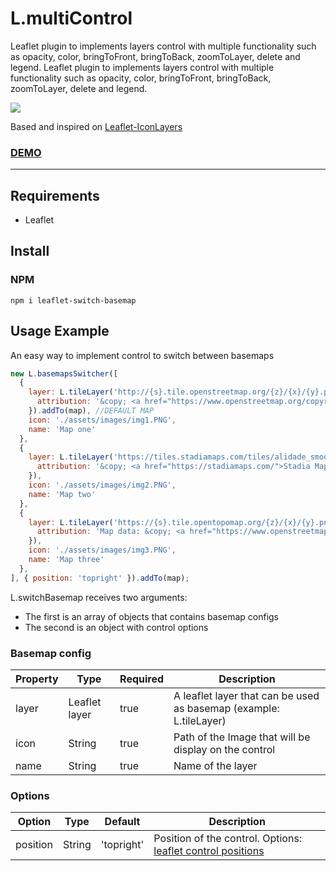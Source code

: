# L.multiControl
Leaflet plugin to implements layers control with multiple functionality such as opacity, color, bringToFront, bringToBack, zoomToLayer, delete and legend. Leaflet plugin to implements layers control with multiple functionality such as opacity, color, bringToFront, bringToBack, zoomToLayer, delete and legend.

![](https://media.giphy.com/media/G7qJ8OPXH9E77XdVJM/giphy-downsized-large.gif)

Based and inspired on [Leaflet-IconLayers](https://github.com/ScanEx/Leaflet-IconLayers)

### [DEMO](https://elegant-meninsky-515912.netlify.app)

-----------------------------------------------------------------------------------
## Requirements

<ul>
  <li>Leaflet</li>
</ul>

## Install

### NPM

```
npm i leaflet-switch-basemap
```  

## Usage Example

An easy way to implement control to switch between basemaps

```javascript
new L.basemapsSwitcher([
  {
    layer: L.tileLayer('http://{s}.tile.openstreetmap.org/{z}/{x}/{y}.png', {
      attribution: '&copy; <a href="https://www.openstreetmap.org/copyright">OpenStreetMap</a> contributors'
    }).addTo(map), //DEFAULT MAP
    icon: './assets/images/img1.PNG',
    name: 'Map one'
  },
  {
    layer: L.tileLayer('https://tiles.stadiamaps.com/tiles/alidade_smooth/{z}/{x}/{y}{r}.png',{
      attribution: '&copy; <a href="https://stadiamaps.com/">Stadia Maps</a>, &copy; <a href="https://openmaptiles.org/">OpenMapTiles</a> &copy; <a href="http://openstreetmap.org">OpenStreetMap</a> contributors'
    }),
    icon: './assets/images/img2.PNG',
    name: 'Map two'
  },
  {
    layer: L.tileLayer('https://{s}.tile.opentopomap.org/{z}/{x}/{y}.png', {
      attribution: 'Map data: &copy; <a href="https://www.openstreetmap.org/copyright">OpenStreetMap</a> contributors, <a href="http://viewfinderpanoramas.org">SRTM</a> | Map style: &copy; <a href="https://opentopomap.org">OpenTopoMap</a> (<a href="https://creativecommons.org/licenses/by-sa/3.0/">CC-BY-SA</a>)'
    }),
    icon: './assets/images/img3.PNG',
    name: 'Map three'
  },
], { position: 'topright' }).addTo(map);

```
L.switchBasemap receives two arguments:
<ul>
  <li>The first is an array of objects that contains basemap configs</li>
  <li>The second is an object with control options</li>
</ul>

### Basemap config

| Property | Type   | Required  | Description                         |
| ------------|--- | -------- | ----------------------------------------- |
| layer     | Leaflet layer | true     | A leaflet layer that can be used as basemap (example: L.tileLayer)            |
| icon | String |true| Path of the Image that will be display on the control |
| name | String  | true | Name of the layer |

### Options
| Option	  | Type | Default  | Description                       |
| ------------|--- | -------- | ----------------------------------------- |
| position	  |String | 'topright'    | Position of the control. Options: [leaflet control positions](https://docs.eegeo.com/eegeo.js/v0.1.665/docs/leaflet/L.Control/#control-positions) |
